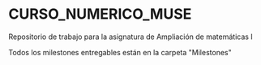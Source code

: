 # CURSO_NUMERICO_MUSE

Repositorio de trabajo para la asignatura de Ampliación de matemáticas I

Todos los milestones entregables están en la carpeta "Milestones"
